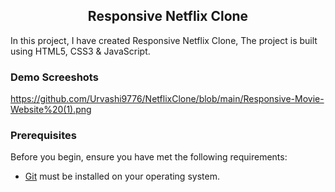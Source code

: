  <h2 align="center">Responsive Netflix Clone</h2>

  In this project, I have created Responsive Netflix Clone, The project is built using HTML5, CSS3 & JavaScript.
  
### Demo Screeshots
https://github.com/Urvashi9776/NetflixClone/blob/main/Responsive-Movie-Website%20(1).png
### Prerequisites

Before you begin, ensure you have met the following requirements:

* [Git](https://git-scm.com/downloads "Download Git") must be installed on your operating system.


